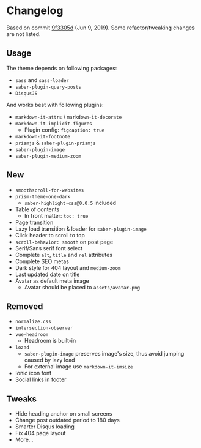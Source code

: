# Changelog

Based on commit [9f3305d](https://github.com/h404bi/www.h404bi.com/tree/9f3305d724f7553f6e9b8874f86598be21c1e4b5/packages/saber-theme-aimer) (Jun 9, 2019). Some refactor/tweaking changes are not listed.

## Usage

The theme depends on following packages:

- `sass` and `sass-loader`
- `saber-plugin-query-posts`
- `DisqusJS`

And works best with following plugins:

- `markdown-it-attrs` / `markdown-it-decorate`
- `markdown-it-implicit-figures`
  - Plugin config: `figcaption: true`
- `markdown-it-footnote`
- `prismjs` & `saber-plugin-prismjs`
- `saber-plugin-image`
- `saber-plugin-medium-zoom`

## New

- `smoothscroll-for-websites`
- `prism-theme-one-dark`
  - `saber-highlight-css@0.0.5` included
- Table of contents
  - In front matter: `toc: true`
- Page transition
- Lazy load transition & loader for `saber-plugin-image`
- Click header to scroll to top
- `scroll-behavior: smooth` on post page
- Serif/Sans serif font select
- Complete `alt`, `title` and `rel` attributes
- Complete SEO metas
- Dark style for 404 layout and `medium-zoom`
- Last updated date on title
- Avatar as default meta image
  - Avatar should be placed to `assets/avatar.png`

## Removed

- `normalize.css`
- `intersection-observer`
- `vue-headroom`
  - Headroom is built-in
- `lozad`
  - `saber-plugin-image` preserves image's size, thus avoid jumping caused by lazy load
  - For external image  use `markdown-it-imsize`
- Ionic icon font
- Social links in footer

## Tweaks

- Hide heading anchor on small screens
- Change post outdated period to 180 days 
- Smarter Disqus loading
- Fix 404 page layout
- More...
